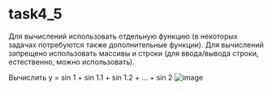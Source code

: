 # task4_5

Для вычислений использовать отдельную функцию (в некоторых задачах потребуются также дополнительные функции). Для вычислений запрещено использовать массивы и строки (для ввода/вывода строки, естественно, можно использовать).

Вычислить y = sin 1 + sin 1.1 + sin 1.2 + ... + sin 2
![image](https://user-images.githubusercontent.com/96073038/181270522-6262e807-5142-428f-8065-5bcb3b1f446d.png)
